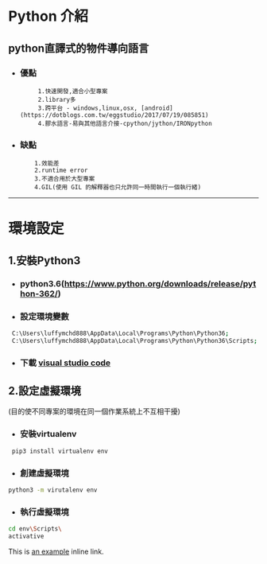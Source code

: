 # Python 介紹
## python直譯式的物件導向語言

* ### 優點
           1.快速開發,適合小型專案
           2.library多
           3.跨平台 - windows,linux,osx, [android](https://dotblogs.com.tw/eggstudio/2017/07/19/085851)
           4.膠水語言-易與其他語言介接-cpython/jython/IRONpython
           
         
* ### 缺點
          1.效能差
          2.runtime error
          3.不適合用於大型專案
          4.GIL(使用 GIL 的解釋器也只允許同一時間執行一個執行緒)



***

# 環境設定
## 1.安裝Python3
  * ### python3.6(https://www.python.org/downloads/release/python-362/)
  
  * ### 設定環境變數
```sh      
 C:\Users\luffymchd888\AppData\Local\Programs\Python\Python36;
 C:\Users\luffymchd888\AppData\Local\Programs\Python\Python36\Scripts;
```
  * ### 下載 [visual studio code](https://code.visualstudio.com/download)

## 2.設定虛擬環境 
  (目的使不同專案的環境在同一個作業系統上不互相干擾)
  * ### 安裝virtualenv
 
 ```sh
  pip3 install virtualenv env
  ```
  * ### 創建虛擬環境
  ```sh
  python3 -m virutalenv env 
  ```
  
  * ### 執行虛擬環境
  ```sh
  cd env\Scripts\
  activative
  ```
This is [an example](http://example.com/ "Title") inline link.
